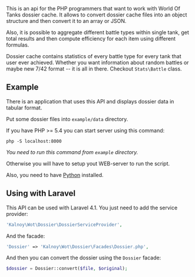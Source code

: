 This is an api for the PHP programmers that want to work with World Of Tanks dossier
cache. It allows to convert dossier cache files into an object structure and then
convert it to an array or JSON.

Also, it is possible to aggregate different battle types within single tank, get 
total results and then compute efficiency for each item using different formulas.

Dossier cache contains statistics of every battle type for every tank that user
ever achieved. Whether you want information about random battles or maybe new
7/42 format -- it is all in there. Checkout `Stats\Battle` class.

Example
-------

There is an application that uses this API and displays dossier data in tabular
format.

Put some dossier files into `example/data` directory.

If you have PHP >= 5.4 you can start server using this command:

```
php -S localhost:8000
```

_You need to run this command from `example` directory._

Otherwise you will have to setup yout WEB-server to run the script.

Also, you need to have [Python][1] installed.

[1]: http://www.python.org

Using with Laravel
------------------

This API can be used with Laravel 4.1. You just need to add the service provider:

```php
'Kalnoy\Wot\Dossier\DossierServiceProvider',
```

And the facade:

```php
'Dossier' => 'Kalnoy\Wot\Dossier\Facades\Dossier.php',
```

And then you can convert the dossier using the `Dossier` facade:

```php
$dossier = Dossier::convert($file, $original);
```